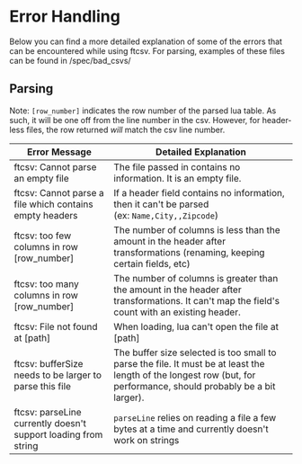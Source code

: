 # Error Handling
Below you can find a more detailed explanation of some of the errors that can be encountered while using ftcsv. For parsing, examples of these files can be found in /spec/bad_csvs/



## Parsing
Note: `[row_number]` indicates the row number of the parsed lua table. As such, it will be one off from the line number in the csv. However, for header-less files, the row returned *will* match the csv line number.

| Error Message  | Detailed Explanation |
| ------------- | ------------- |
| ftcsv: Cannot parse an empty file         | The file passed in contains no information. It is an empty file. |
| ftcsv: Cannot parse a file which contains empty headers | If a header field contains no information, then it can't be parsed <br> (ex: `Name,City,,Zipcode`) |
| ftcsv: too few columns in row [row_number]    | The number of columns is less than the amount in the header after transformations (renaming, keeping certain fields, etc) |
| ftcsv: too many columns in row [row_number]   | The number of columns is greater than the amount in the header after transformations. It can't map the field's count with an existing header. |
| ftcsv: File not found at [path]           | When loading, lua can't open the file at [path] | 
| ftcsv: bufferSize needs to be larger to parse this file  | The buffer size selected is too small to parse the file. It must be at least the length of the longest row (but, for performance, should probably be a bit larger). |
| ftcsv: parseLine currently doesn't support loading from string | `parseLine` relies on reading a file a few bytes at a time and currently doesn't work on strings |
